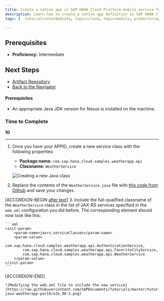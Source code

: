 ```yaml
---
title: Create a native app in SAP HANA Cloud Platform mobile service for development and operations
description: Learn how to create a native app definition in SAP HANA Cloud Platform mobile service for development and operations
tags: [  tutorial>intermediate, topic>cloud, topic>mobile, products>sap-hana-cloud-platform ]

---
```

## Prerequisites  
  - **Proficiency:** Intermediate

## Next Steps
   - [Artifact Repository](http://go.sap.com/developer/tutorials/ci-best-practices-artifacts.html)
  - [Back to the Navigator](http://go.sap.com/developer/tutorials/ci-best-practices-intro.html)
  
 
#### Prerequisites
- An appropriate Java JDK version for Nexus is installed on the machine.

### Time to Complete
**10**

---

1. Once you have your APPID, create a new service class with the following properties:

    - **Package name:** `com.sap.hana.cloud.samples.weatherapp.api`
    - **Classname:** `WeatherService`

    ![Creating a new Java class](https://raw.githubusercontent.com/SAPDocuments/Tutorials/master/tutorials/hcp-java-weatherapp-part8/e2e_08-1.png)

2. Replace the contents of the `WeatherService.java` file with [this code from Github](https://raw.githubusercontent.com/SAP/cloud-weatherapp/0f16e22720cbc5032e9a63af4ee95e2ead6e0761/src/main/java/com/sap/hana/cloud/samples/weatherapp/api/WeatherService.java) and save your changes.

[ACCORDION-BEGIN [after text](#step1)]
3. Include the full-qualified classname of the `WeatherService` class in the list of JAX-RS services specified in the `web.xml` configuration you did before. The corresponding <init-param> element should now look like this:

    ```xml
    <init-param>
    	<param-name>jaxrs.serviceClasses</param-name>
       	<param-value>
       		com.sap.hana.cloud.samples.weatherapp.api.AuthenticationService,
			com.sap.hana.cloud.samples.weatherapp.api.FavoriteCityService,
			com.sap.hana.cloud.samples.weatherapp.api.WeatherService
		</param-value>
    </init-param>
    ```
[ACCORDION-END]

    ![Modifying the web.xml file to include the new service](https://raw.githubusercontent.com/SAPDocuments/Tutorials/master/tutorials/hcp-java-weatherapp-part8/e2e_08-3.png)
